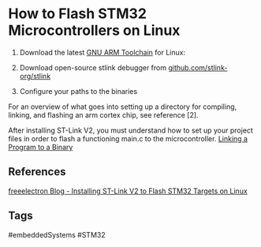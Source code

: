 # How to Flash STM32 Microcontrollers on Linux 

1. Download the latest [GNU ARM Toolchain](https://developer.arm.com/downloads/-/gnu-rm) for Linux:  

2. Download open-source stlink debugger from [github.com/stlink-org/stlink](https://github.com/stlink-org/stlink) 

3. Configure your paths to the binaries


For an overview of what goes into setting up a directory for compiling, linking, and flashing an arm cortex chip, see reference [2].

After installing ST-Link V2, you must understand how to set up your project files in order to flash a functioning main.c to the microcontroller. [Linking a Program to a Binary](../202202101901)

## References
[freeelectron Blog - Installing ST-Link V2 to Flash STM32 Targets on Linux](https://freeelectron.ro/installing-st-link-v2-to-flash-stm32-targets-on-linux/)  


## Tags
#embeddedSystems #STM32
